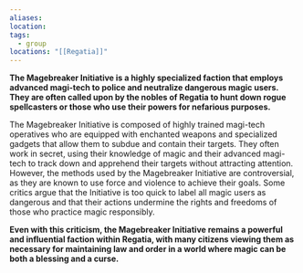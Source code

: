 ```yaml
---
aliases: 
location: 
tags:
  - group
locations: "[[Regatia]]"
---
```

**The Magebreaker Initiative is a highly specialized faction that employs advanced magi-tech to police and neutralize dangerous magic users. They are often called upon by the nobles of Regatia to hunt down rogue spellcasters or those who use their powers for nefarious purposes.**

The Magebreaker Initiative is composed of highly trained magi-tech operatives who are equipped with enchanted weapons and specialized gadgets that allow them to subdue and contain their targets. They often work in secret, using their knowledge of magic and their advanced magi-tech to track down and apprehend their targets without attracting attention.  However, the methods used by the Magebreaker Initiative are controversial, as they are known to use force and violence to achieve their goals. Some critics argue that the Initiative is too quick to label all magic users as dangerous and that their actions undermine the rights and freedoms of those who practice magic responsibly.

**Even with this criticism, the Magebreaker Initiative remains a powerful and influential faction within Regatia, with many citizens viewing them as necessary for maintaining law and order in a world where magic can be both a blessing and a curse.**